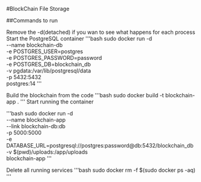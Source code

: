 #BlockChain File Storage

##Commands to run

Remove the -d(detached) if you wan to see what happens for each process
Start the PostgreSQL container
'''bash
sudo docker run -d \
  --name blockchain-db \
  -e POSTGRES_USER=postgres \
  -e POSTGRES_PASSWORD=password \
  -e POSTGRES_DB=blockchain_db \
  -v pgdata:/var/lib/postgresql/data \
  -p 5432:5432 \
  postgres:14
'''

Build the blockchain from the code
'''bash
sudo docker build -t blockchain-app .
'''
Start running the container

'''bash
sudo docker run -d \
  --name blockchain-app \
  --link blockchain-db:db \
  -p 5000:5000 \
  -e DATABASE_URL=postgresql://postgres:password@db:5432/blockchain_db \
  -v $(pwd)/uploads:/app/uploads \
  blockchain-app
'''

Delete all running services
'''bash
sudo docker rm -f $(sudo docker ps -aq)
'''
